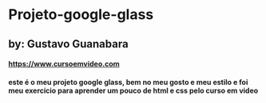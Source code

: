 # Projeto-google-glass
## by: Gustavo Guanabara
#### https://www.cursoemvideo.com

#### este é o meu projeto google glass, bem no meu gosto e meu estilo e foi meu exercicio para aprender um pouco de html e css pelo curso em video
